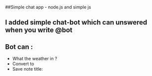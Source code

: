 ##Simple chat app - node.js and simple js

## I added simple chat-bot which can unswered when you write @bot

## Bot can :

- What the weather <day> in <city>?
- Convert <amount> <currency> to <currency>
- Save note title: <title>, body: <body>
- Show note <title>
- Delete note <title>
- Advice: <question>< space>#@)₴?\$0 (special symbols)
- show quote - show random qoute

## if you want to run it, please write node chat-server
